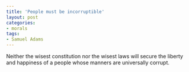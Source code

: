 ```yaml
---
title: 'People must be incorruptible'
layout: post
categories:
- morals
tags:
- Samuel Adams
---
```


Neither the wisest constitution nor the wisest laws will secure the liberty and happiness of a people whose manners are universally corrupt.